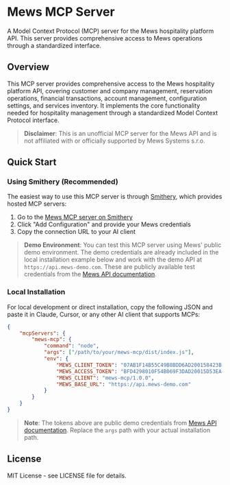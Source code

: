 # Mews MCP Server

A Model Context Protocol (MCP) server for the Mews hospitality platform API. This server provides comprehensive access to Mews operations through a standardized interface.

## Overview

This MCP server provides comprehensive access to the Mews hospitality platform API, covering customer and company management, reservation operations, financial transactions, account management, configuration settings, and services inventory. It implements the core functionality needed for hospitality management through a standardized Model Context Protocol interface.

> **Disclaimer**: This is an unofficial MCP server for the Mews API and is not affiliated with or officially supported by Mews Systems s.r.o.

## Quick Start

### Using Smithery (Recommended)

The easiest way to use this MCP server is through [Smithery](https://smithery.ai), which provides hosted MCP servers:

1. Go to the [Mews MCP server on Smithery](https://smithery.ai/server/@code-rabi/mews-mcp)
2. Click "Add Configuration" and provide your Mews credentials
3. Copy the connection URL to your AI client

> **Demo Environment**: You can test this MCP server using Mews' public demo environment. The demo credentials are already included in the local installation example below and work with the demo API at `https://api.mews-demo.com`. These are publicly available test credentials from the [Mews API documentation](https://mews-systems.gitbook.io/connector-api/guidelines/environments#api-tokens-gross-pricing-environment).

### Local Installation

For local development or direct installation, copy the following JSON and paste it in Claude, Cursor, or any other AI client that supports MCPs:

```json
{
    "mcpServers": {
        "mews-mcp": {
            "command": "node",
            "args": ["/path/to/your/mews-mcp/dist/index.js"],
            "env": {
                "MEWS_CLIENT_TOKEN": "07AB1F14B55C49B8BDD6AD200158423B-273A4497AFF5E20566D7199DB3DC2BA",
                "MEWS_ACCESS_TOKEN": "BFD4298010F54B069F3DAD20015D53EA-D5561FADFBA4EFC8EA4C179C6BC461F",
                "MEWS_CLIENT": "mews-mcp/1.0.0",
                "MEWS_BASE_URL": "https://api.mews-demo.com"
            }
        }
    }
}
```

> **Note**: The tokens above are public demo credentials from [Mews API documentation](https://mews-systems.gitbook.io/connector-api/guidelines/environments#api-tokens-gross-pricing-environment). Replace the `args` path with your actual installation path.


## License

MIT License - see LICENSE file for details. 